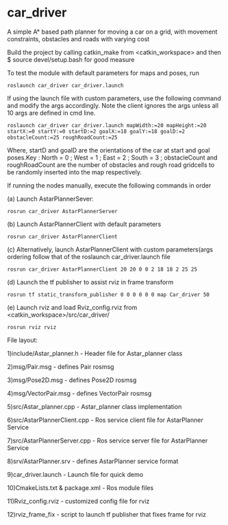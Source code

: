 # car_driver
A simple A* based path planner for moving a car on a grid, with movement constraints, obstacles and roads with varying cost

Build the project by calling catkin_make from <catkin_workspace> and then $ source devel/setup.bash for good measure

To test the module with default parameters for maps and poses, run 

    roslaunch car_driver car_driver.launch

If using the launch file with custom parameters, use the following command and modify the args accordingly. Note the client ignores the args unless all 10 args are defined in cmd line.

    roslaunch car_driver car_driver.launch mapWidth:=20 mapHeight:=20 startX:=0 startY:=0 startD:=2 goalX:=18 goalY:=18 goalD:=2 obstacleCount:=25 roughRoadCount:=25 

Where, startD and goalD are the orientations of the car at start and goal poses.Key : North = 0 ; West = 1 ; East = 2 ; South = 3 ;
obstacleCount and roughRoadCount are the number of obstacles and rough road gridcells to be randomly inserted into the map respectively.


If running the nodes manually, execute the following commands in order

(a) Launch AstarPlannerSever:

    rosrun car_driver AstarPlannerServer

(b) Launch AstarPlannerClient with default parameters

    rosrun car_driver AstarPlannerClient

(c) Alternatively, launch AstarPlannerClient with custom parameters(args ordering follow that of the
roslaunch car_driver.launch file

    rosrun car_driver AstarPlannerClient 20 20 0 0 2 18 18 2 25 25

(d) Launch the tf publisher to assist rviz in frame transform

    rosrun tf static_transform_publisher 0 0 0 0 0 0 map Car_driver 50

(e) Launch rviz and load Rviz_config.rviz from <catkin_workspace>/src/car_driver/

    rosrun rviz rviz

File layout:

1)include/Astar_planner.h - Header file for Astar_planner class

2)msg/Pair.msg - defines Pair rosmsg

3)msg/Pose2D.msg - defines Pose2D rosmsg

4)msg/VectorPair.msg - defines VectorPair rosmsg

5)src/Astar_planner.cpp - Astar_planner class implementation

6)src/AstarPlannerClient.cpp - Ros service client file for AstarPlanner Service

7)src/AstarPlannerServer.cpp - Ros service server file for AstarPlanner Service

8)srv/AstarPlanner.srv - defines AstarPlanner service format

9)car_driver.launch - Launch file for quick demo

10)CmakeLists.txt & package.xml - Ros module files

11)Rviz_config.rviz - customized config file for rviz

12)rviz_frame_fix - script to launch tf publisher that fixes frame for rviz
